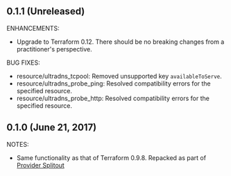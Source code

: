 ## 0.1.1 (Unreleased)

ENHANCEMENTS:
* Upgrade to Terraform 0.12. There should be no breaking changes from a practitioner's perspective.

BUG FIXES:
* resource/ultradns_tcpool: Removed unsupported key `availableToServe`.
* resource/ultradns_probe_ping: Resolved compatibility errors for the specified resource. 
* resource/ultradns_probe_http: Resolved compatibility errors for the specified resource.

## 0.1.0 (June 21, 2017)

NOTES:

* Same functionality as that of Terraform 0.9.8. Repacked as part of [Provider Splitout](https://www.hashicorp.com/blog/upcoming-provider-changes-in-terraform-0-10/)
